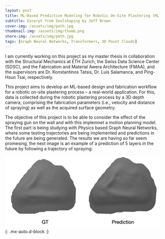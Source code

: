 ```yaml
---
layout: post
title: ML-Based Predictive Modeling for Robotic On-Site Plastering (ML-ROSP)
subtitle: Excerpt from Soulshaping by Jeff Brown
cover-img: /assets/img/path.jpg
thumbnail-img: /assets/img/thumb.png
share-img: /assets/img/path.jpg
tags: [Graph Neural Networks, Transformers, 3D Point Clouds]
---
```


I am currently working on this project as my master thesis in collaboration with the Structural Mechanics at ETH Zurich, the Swiss Data Science Center (SDSC), and the Fabrication and Material Awera Architecture (FMAA), and the supervisors are Dr. Konstantinos Tatsis, Dr. Luis Salamanca, and Ping-Hsun Tsai, respectively.

This project aims to develop an ML-based design and fabrication workflow for a robotic on-site plastering process – a real-world application. For this, data is collected during the robotic plastering process by a 3D depth camera, comprising the fabrication parameters (i.e., velocity and distance of spraying) as well as the acquired surface geometry.

The objective of this project is to be able to consider the effect of the spraying gun on the wall and with this implemnet a motion planning model. The first part is being studying with Physics based Graph Neural Networks, where some testing trajectories are being implemented and predictions in the future are being generated. The results we are having so far seem promesing, the next image is an example of a prediction of 5 layers in the future by following a trajectory of spraying:

![](/assets/img/Plastering_GT_Pred.png){: .mx-auto.d-block :}